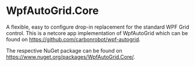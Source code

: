 # WpfAutoGrid.Core
A flexible, easy to configure drop-in replacement for the standard WPF Grid control. This is a netcore app implementation of WpfAutoGrid which can be found on https://github.com/carbonrobot/wpf-autogrid.

The respective NuGet package can be found on https://www.nuget.org/packages/WpfAutoGrid.Core/.